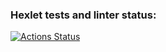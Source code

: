 ### Hexlet tests and linter status:
[![Actions Status](https://github.com/gayush7/frontend-project-lvl2/workflows/hexlet-check/badge.svg)](https://github.com/gayush7/frontend-project-lvl2/actions)